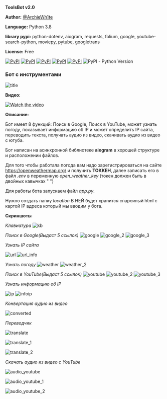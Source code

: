**ToolsBot v2.0**

**Author:** [@ArchieWh1te](https://t.me/archiewh1te)

**Language:** Python 3.8

**library pypi:** python-dotenv, aiogram, requests, folium, google, youtube-search-python, moviepy, pytube, googletrans

**License:** Free

[![PyPI](https://img.shields.io/pypi/v/folium?label=folium&logo=folium)](https://pypi.org/project/folium/)
[![PyPI](https://img.shields.io/pypi/v/aiogram?label=aiogram&logo=telegram&logoColor=aiogram)](https://pypi.org/project/aiogram/)
[![PyPI](https://img.shields.io/pypi/v/requests?label=requests&logo=requests)](https://pypi.org/project/requests/)
[![PyPI](https://img.shields.io/pypi/v/google?label=google&logo=google&logoColor=yellow)](https://pypi.org/project/google/)
[![PyPI](https://img.shields.io/pypi/v/python-dotenv?label=python-dotenv&logo=python-dotenv)](https://pypi.org/project/python-dotenv/)
![PyPI - Python Version](https://img.shields.io/pypi/pyversions/aiogram?color=green&logo=python&logoColor=green)


### Бот с инструментами

![title](screen/logo.png)

**Видео:**

[![Watch the video](https://img.youtube.com/vi/j9j31tcdoP8/sddefault.jpg)](https://youtu.be/j9j31tcdoP8)

**Описание:**

Бот имеет 8 функций: Поиск в Google, Поиск в YouTube, может узнать погоду, показывает информацию об IP и может определить IP сайта, переводить текста, получать аудио из видео, скачивать аудио из видео с ютуба.  

Бот написан на асинхронной библиотеке **aiogram** в хорошей структуре и расположении файлов.

Для того чтобы работала погода вам надо зарегистрироваться на сайте https://openweathermap.org/ и получить **ТОККЕН**, далее записать его в файл *.env* в переменную *open_weather_key* (токен должен быть в двойных кавычках " ")

Для работы бота запускаем файл *app.py*.

Нужно создать папку *location* В НЕЙ будет хранится спарсиный html с картой IP адреса который мы вводим у бота.

**Скриншоты**

*Клавиатура*
![kb](screen/kb_menu.png)

*Поиск в Google(Выдаст 5 ссылок)*
![google](screen/google.png)
![google_2](screen/google_2.png)
![google_3](screen/google_3.png)

*Узнать IP сайта*

![url](screen/url.png)
![url_info](screen/url_info.png)

*Узнать погоду*
![weather](screen/weather.png)
![weather_2](screen/weather_info.png)

*Поиск в YouTube(Выдаст 5 ссылок)*
![youtube](screen/youtube.png)
![youtube_2](screen/youtube_2.png)
![youtube_3](screen/youtube_3.png)

*Узнать информацию об IP*

![ip](screen/ip.png)
![infoip](screen/ip_info.png)

*Конвертация аудио из видео*

![converted](screen/converted.png)

*Переводчик*

![translate](screen/menu_translate.png)

![translate_1](screen/translate_1.png)

![translate_2](screen/translate_2.png)

*Скачать аудио из видео с YouTube*

![audio_youtube](screen/audio_youtube.png)

![audio_youtube_1](screen/audio_youtube_2.png)

![audio_youtube_2](screen/audio_youtube_3.png)
